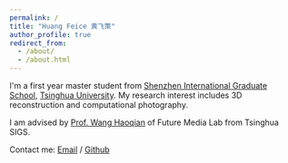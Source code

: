 ```yaml
---
permalink: /
title: "Huang Feice 黄飞策"
author_profile: true
redirect_from: 
  - /about/
  - /about.html
---
```


I'm a first year master student from [Shenzhen International Graduate School](https://www.sigs.tsinghua.edu.cn/), [Tsinghua University](https://www.tsinghua.edu.cn/). My research interest includes 3D reconstruction and computational photography.

I am advised by [Prof. Wang Haoqian](https://www.sigs.tsinghua.edu.cn/whq/main.htm) of Future Media Lab from Tsinghua SIGS. 

Contact me: [Email](mailto:hfc24@mails.tsinghua.edu.cn) / [Github](https://github.com/feice-huang)
